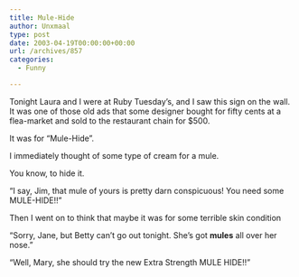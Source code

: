 ```yaml
---
title: Mule-Hide
author: Unxmaal
type: post
date: 2003-04-19T00:00:00+00:00
url: /archives/857
categories:
  - Funny

---
```

Tonight Laura and I were at Ruby Tuesday&#8217;s, and I saw this sign on the wall.  
It was one of those old ads that some designer bought for fifty cents at a flea-market and sold to the restaurant chain for $500.

It was for &#8220;Mule-Hide&#8221;.

I immediately thought of some type of cream for a mule.

You know, to hide it. 

&#8220;I say, Jim, that mule of yours is pretty darn conspicuous! You need some MULE-HIDE!!&#8221; 

Then I went on to think that maybe it was for some terrible skin condition

&#8220;Sorry, Jane, but Betty can&#8217;t go out tonight. She&#8217;s got **mules** all over her nose.&#8221;

&#8220;Well, Mary, she should try the new Extra Strength MULE HIDE!!&#8221;